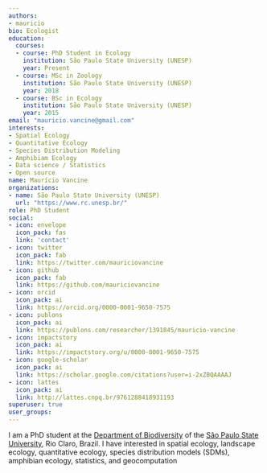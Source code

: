 ```yaml
---
authors:
- mauricio
bio: Ecologist
education:
  courses:
  - course: PhD Student in Ecology
    institution: São Paulo State University (UNESP)
    year: Present
  - course: MSc in Zoology
    institution: São Paulo State University (UNESP)
    year: 2018
  - course: BSc in Ecology
    institution: São Paulo State University (UNESP)
    year: 2015
email: "mauricio.vancine@gmail.com"
interests:
- Spatial Ecology
- Quantitative Ecology
- Species Distribution Modeling
- Amphibiam Ecology
- Data science / Statistics
- Open source
name: Maurício Vancine
organizations:
- name: São Paulo State University (UNESP)
  url: "https://www.rc.unesp.br/"
role: PhD Student
social:
- icon: envelope
  icon_pack: fas
  link: 'contact'
- icon: twitter
  icon_pack: fab
  link: https://twitter.com/mauriciovancine
- icon: github
  icon_pack: fab
  link: https://github.com/mauriciovancine
- icon: orcid
  icon_pack: ai
  link: https://orcid.org/0000-0001-9650-7575
- icon: publons
  icon_pack: ai
  link: https://publons.com/researcher/1391845/mauricio-vancine
- icon: impactstory
  icon_pack: ai
  link: https://impactstory.org/u/0000-0001-9650-7575
- icon: google-scholar
  icon_pack: ai
  link: https://scholar.google.com/citations?user=i-2xZBQAAAAJ
- icon: lattes
  icon_pack: ai
  link: http://lattes.cnpq.br/9761288418931193
superuser: true
user_groups:
---
```


I am a PhD student at the [Department of Biodiversity](https://ib.rc.unesp.br/#!/departamentos/ecologia/) of the [São Paulo State University](https://ib.rc.unesp.br/#!/), Rio Claro, Brazil. I have interested in spatial ecology, landscape ecology, quantitative ecology, species distribution models (SDMs), amphibian ecology, statistics, and geocomputation